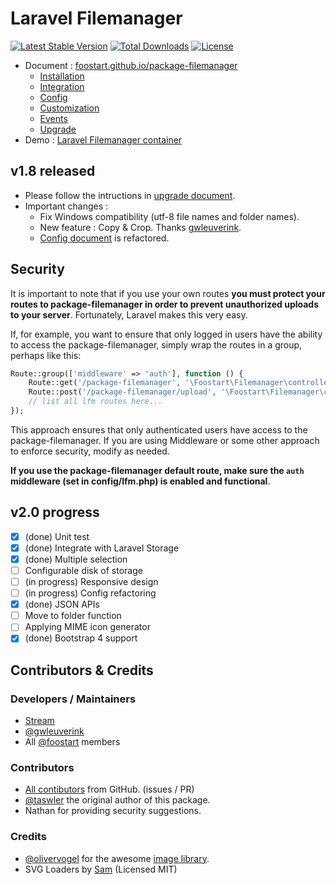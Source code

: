 # Laravel Filemanager

[![Latest Stable Version](https://poser.pugx.org/foostart/package-filemanager/v/stable)](https://packagist.org/packages/foostart/package-filemanager)
[![Total Downloads](https://poser.pugx.org/foostart/package-filemanager/downloads)](https://packagist.org/packages/foostart/package-filemanager)
[![License](https://poser.pugx.org/foostart/package-filemanager/license)](https://packagist.org/packages/foostart/package-filemanager)

* Document : [foostart.github.io/package-filemanager](http://foostart.github.io/package-filemanager/)
    * [Installation](http://foostart.github.io/package-filemanager/installation)
    * [Integration](http://foostart.github.io/package-filemanager/integration)
    * [Config](http://foostart.github.io/package-filemanager/config)
    * [Customization](http://foostart.github.io/package-filemanager/customization)
    * [Events](http://foostart.github.io/package-filemanager/events)
    * [Upgrade](http://foostart.github.io/package-filemanager/upgrade)
* Demo : [Laravel Filemanager container](https://github.com/foostart/package-filemanager-example-5.3)

## v1.8 released

* Please follow the intructions in [upgrade document](https://foostart.github.io/package-filemanager/upgrade).
* Important changes :
    * Fix Windows compatibility (utf-8 file names and folder names).
    * New feature : Copy & Crop. Thanks [gwleuverink](https://github.com/gwleuverink).
    * [Config document](https://foostart.github.io/package-filemanager/config) is refactored.

## Security

It is important to note that if you use your own routes **you must protect your routes to package-filemanager in order
to prevent unauthorized uploads to your server**. Fortunately, Laravel makes this very easy.

If, for example, you want to ensure that only logged in users have the ability to access the package-filemanager, simply
wrap the routes in a group, perhaps like this:

```php
Route::group(['middleware' => 'auth'], function () {
    Route::get('/package-filemanager', '\Foostart\Filemanager\controllers\LfmController@show');
    Route::post('/package-filemanager/upload', '\Foostart\Filemanager\controllers\UploadController@upload');
    // list all lfm routes here...
});
```

This approach ensures that only authenticated users have access to the package-filemanager. If you are using Middleware
or some other approach to enforce security, modify as needed.

**If you use the package-filemanager default route, make sure the `auth` middleware (set in config/lfm.php) is enabled
and functional**.

## v2.0 progress

* [x] (done) Unit test
* [x] (done) Integrate with Laravel Storage
* [x] (done) Multiple selection
* [ ] Configurable disk of storage
* [ ] (in progress) Responsive design
* [ ] (in progress) Config refactoring
* [x] (done) JSON APIs
* [ ] Move to folder function
* [ ] Applying MIME icon generator
* [x] (done) Bootstrap 4 support

## Contributors & Credits

### Developers / Maintainers

* [Stream](https://github.com/g0110280)
* [@gwleuverink](https://github.com/gwleuverink)
* All [@foostart](https://github.com/foostart) members

### Contributors

* [All contibutors](https://github.com/foostart/package-filemanager/graphs/contributors) from GitHub. (issues / PR)
* [@taswler](https://github.com/tsawler) the original author of this package.
* Nathan for providing security suggestions.

### Credits

* [@olivervogel](https://github.com/olivervogel) for the awesome [image library](https://github.com/Intervention/image).
* SVG Loaders by [Sam](http://samherbert.net/svg-loaders/) (Licensed MIT)

